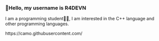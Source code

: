 <h3>👋Hello, my username is R4DEVN</h3>
<p>I am a programming student🧑‍💻, I am interested in the C++ language and other programming languages.</p>
<p>https://camo.githubusercontent.com/</p>